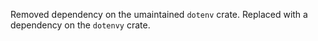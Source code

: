 Removed dependency on the umaintained `dotenv` crate. Replaced with a dependency on the `dotenvy` crate.
